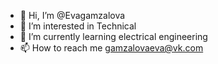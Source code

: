 - 👋 Hi, I’m @Evagamzalova
- 👀 I’m interested in Technical
- 🌱 I’m currently learning electrical engineering 
- 📫 How to reach me gamzalovaeva@vk.com

<!---
Evagamzalova/Evagamzalova is a ✨ special ✨ repository because its `README.md` (this file) appears on your GitHub profile.
You can click the Preview link to take a look at your changes.
--->
